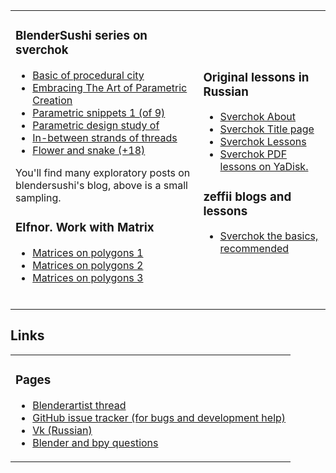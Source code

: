 <table class="sv_table2">
  <tr>
    <td class="sv_elem2">
	<h3 class='tofu'>BlenderSushi series on sverchok</h3>
	<ul>
	<li><a href='http://blendersushi.blogspot.ru/2014/01/sverchok-basic-of-procedural-city.html'>Basic of procedural city</a></li>
	<li><a href='http://blendersushi.blogspot.ru/2014/04/sverchok-embracing-art-of-parametric.html'>Embracing The Art of Parametric Creation</a></li>
	<li><a href='http://blendersushi.blogspot.com/2014/04/sverchok-parametric-snippets-1.html'>Parametric snippets 1 (of 9)</a></li>
        <li><a href='http://blendersushi.blogspot.com/2014/04/sverchok-parametric-design-study-of.html'>Parametric design study of</a></li>
	<li><a href='http://blendersushi.blogspot.com/2014/05/sverchok-in-between-strands-of-threads.html'>In-between strands of threads</a></li>
	<li><a href='http://blendersushi.blogspot.com/2014/06/sverchok-flower-and-snake_474.html'>Flower and snake (+18)</a></li>
	</ul>
	You'll find many exploratory posts on blendersushi's blog, above is a small sampling.
	<h3 class='tofu'>Elfnor. Work with Matrix</h3>
	<ul>
	<li><a href='http://elfnor.com/simple-sverchok-01-centers-polygons.html'>Matrices on polygons 1</a></li>
	<li><a href='http://elfnor.com/simple-sverchok-02-matrix-deform.html'>Matrices on polygons 2</a></li>
	<li><a href='http://elfnor.com/simple-sverchok-03-slope-dependent-trees.html'>Matrices on polygons 3</a></li>
	</ul>
	<br>
    </td>
    <td class="sv_elem2">
	<h3 class='tofu'>Original lessons in Russian</h3>
	<ul>
        <li><a href='./nikitron_lessons/ob_sebe.html'>Sverchok About</a></li>
        <li><a href='./nikitron_lessons/sverchok_en.html'>Sverchok Title page</a></li>
	<li><a href='./nikitron_lessons/Sverchok_man_00.html'>Sverchok Lessons</a></li>
	<li><a href='https://disk.yandex.ru/d/HWHeXTm3xjR21w'> Sverchok PDF lessons on YaDisk.</a></li>
	</ul>
	<h3 class='tofu'>zeffii blogs and lessons</h3>
	<ul>
	<li><a href='http://blenderscripting.blogspot.com/2014/08/sverchok-basics.html'>Sverchok the basics, recommended</a></li>
	</ul>
   </td>
   </tr>
</table>

## Links

<table class="sv_table2">
<tr>
	<td class="sv_elem2">
	<h3 class='tofu'>Pages</h3>
	    <ul>
		  <li><a href="http://www.blenderartists.org/forum/showthread.php?272679">Blenderartist thread</a></li>
		  <li><a href="https://github.com/nortikin/sverchok/issues?q=is%3Aissue+is%3Aopen+sort%3Aupdated-desc">GitHub issue tracker (for bugs and development help) </a></li>
		  <li><a href='http://vk.com/public35076122'>Vk (Russian)</a> </li>
		  <li><a href='http://blender.stackexchange.com'>	Blender and bpy questions </a></li>
	    </ul>
    </td>
</tr>
</table>  
